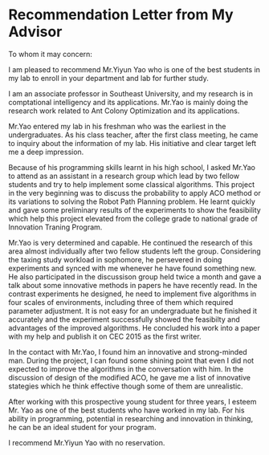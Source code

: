 # Recommendation Letter from My Advisor

To whom it may concern:

I am pleased to recommend Mr.Yiyun Yao who is one of the best students in my lab   to enroll in your department and lab for further study.

I am an associate professor in Southeast University, and my research is in  comptational intelligency and its applications. Mr.Yao is mainly doing the research work related to Ant Colony Optimization and its applications.

Mr.Yao entered my lab in his freshman who was the earliest in the undergraduates. As his class teacher, after the first class meeting, he came to inquiry about the information of my lab. His initiative and clear target left me a deep impression.

Because of his programming skills learnt in his high school, I asked Mr.Yao to attend as an assistant in a research group which lead by two fellow students and  try to help implement some classical algorithms. This project in the very beginning was to discuss the probability to apply ACO method or its variations to solving the Robot Path Planning problem. He learnt quickly and gave some preliminary results of the experiments to show the feasibility which help this project elevated from the college grade to national grade of Innovation Traning Program.

Mr.Yao is very determined and capable. He continued the research of this area almost individually after two fellow students left the group. Considering the taxing study workload in sophomore, he persevered in doing experiments and synced with me whenever he have found something new. He also participated in the discussison group held twice a month and gave a talk about some innovative methods in papers he have recently read. In the contrast experiments he designed, he need to implement five algorithms in four scales of environments, including three of them which required parameter adjustment. It is not easy for an undergraduate but he finished it accurately and the experiment successfully showed the feasibilty and advantages of the improved algorithms. He concluded his work into a paper with my help and publish it on CEC 2015 as the first writer.

In the contact with Mr.Yao, I found him an innovative and strong-minded man. During the project, I can found some shining point that even I did not expected to improve the algorithms in the conversation with him. In the discussion of design of the modified ACO, he gave me a list of innovative stategies which he think effective though some of them are unrealistic.

After working with this prospective young student for three years, I esteem Mr. Yao as one of the best students who have worked in my lab. For his ability in programming, potential in researching and innovation in thinking, he can be an ideal student for your program.

I recommend Mr.Yiyun Yao with no reservation.
